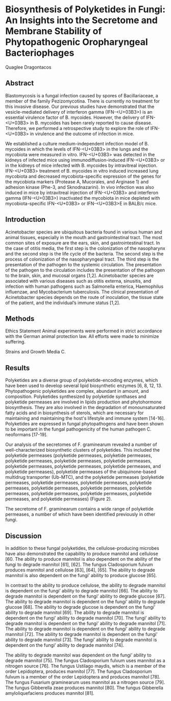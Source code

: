 # Biosynthesis of Polyketides in Fungi: An Insights into the Secretome and Membrane Stability of Phytopathogenic Oropharyngeal Bacteriophages
Quaglee Dragontacos


## Abstract
Blastomycosis is a fungal infection caused by spores of Bacillariaceae, a member of the family Pezizomycotina. There is currently no treatment for this invasive disease. Our previous studies have demonstrated that the vesicle-mediated delivery of interferon gamma (IFN-<U+03B3>) is an essential virulence factor of B. mycoides. However, the delivery of IFN-<U+03B3> in B. mycoides has been rarely reported to cause disease. Therefore, we performed a retrospective study to explore the role of IFN-<U+03B3> in virulence and the outcome of infection in mice.

We established a culture medium-independent infection model of B. mycoides in which the levels of IFN-<U+03B3> in the lungs and the mycobiota were measured in vitro. IFN-<U+03B3> was detected in the kidneys of infected mice using immunodiffusion-induced IFN-<U+03B3> or in the kidneys of mice infected with B. mycoides by intravitreal injection. IFN-<U+03B3> treatment of B. mycoides in vitro induced increased lung mycobiota and decreased mycobiota-specific expression of the genes for the mycobiota markers (Protease A, Mucorales, and Arginase 1) and adhesion kinase (Phe-3, and Sknodnazarini). In vivo infection was also induced in mice by intravitreal injection of IFN-<U+03B3> and interferon gamma (IFN-<U+03B3>) inactivated the mycobiota in mice depleted with mycobiota-specific IFN-<U+03B3> or IFN-<U+03B3>E in BALB/c mice.


## Introduction
Acinetobacter species are ubiquitous bacteria found in various human and animal tissues, especially in the mouth and gastrointestinal tract. The most common sites of exposure are the ears, skin, and gastrointestinal tract. In the case of otitis media, the first step is the colonization of the nasopharynx and the second step is the life cycle of the bacteria. The second step is the process of colonization of the nasopharyngeal tract. The third step is the presentation of the pathogen to the systemic circulation. The presentation of the pathogen to the circulation includes the presentation of the pathogen to the brain, skin, and mucosal organs [1,2]. Acinetobacter species are associated with various diseases such as otitis externa, sinusitis, and infection with human pathogens such as Salmonella enterica, Haemophilus influenzae, and Mycobacterium tuberculosis. The clinical presentation of Acinetobacter species depends on the route of inoculation, the tissue state of the patient, and the individual’s immune status [1,2].


## Methods
Ethics Statement
Animal experiments were performed in strict accordance with the German animal protection law. All efforts were made to minimize suffering.

Strains and Growth Media
C.


## Results
Polyketides are a diverse group of polyketide-encoding enzymes, which have been used to develop several lipid biosynthetic enzymes [6, 8, 12, 13. Phytopathogenic polyketides are complex, abundant in amount, and composition. Polyketides synthesized by polyketide synthases and polyketide permeases are involved in lipids production and phytohormone biosynthesis. They are also involved in the degradation of monounsaturated fatty acids and in biosynthesis of sterols, which are necessary for maintaining and maintaining the host's lifestyle and immune system [14-16]. Polyketides are expressed in fungal phytopathogens and have been shown to be important in the fungal pathogenicity of the human pathogen C. neoformans [17-19].

Our analysis of the secretomes of F. graminearum revealed a number of well-characterized biosynthetic clusters of polyketides. This included the polyketide permeases (polyketide permeases, polyketide permeases, polyketide permeases, polyketide permeases, polyketide permeases, polyketide permeases, polyketide permeases, polyketide permeases, and polyketide permeases), polyketide permeases of the ubiquinone-based multidrug transporter (Ub-MTC), and the polyketide permeases (polyketide permeases, polyketide permeases, polyketide permeases, polyketide permeases, polyketide permeases, polyketide permeases, polyketide permeases, polyketide permeases, polyketide permeases, polyketide permeases, and polyketide permeases) (Figure 2).

The secretome of F. graminearum contains a wide range of polyketide permeases, a number of which have been identified previously in other fungi.


## Discussion
In addition to these fungal polyketides, the cellulose-producing microbes have also demonstrated the capability to produce mannitol and cellulose [60. The ability to produce mannitol is also dependent on the ability of the fungi to degrade mannitol [61], [62]. The fungus Cladosporium fulvum produces mannitol and cellulose [63], [64], [65]. The ability to degrade mannitol is also dependent on the fungi’ ability to produce glucose [65].

In contrast to the ability to produce cellulose, the ability to degrade mannitol is dependent on the fungi’ ability to degrade mannitol [66]. The ability to degrade mannitol is dependent on the fungi’ ability to degrade glucose [67]. The ability to degrade mannitol is dependent on the fungi’ ability to degrade glucose [68]. The ability to degrade glucose is dependent on the fungi’ ability to degrade mannitol [69]. The ability to degrade mannitol is dependent on the fungi’ ability to degrade mannitol [70]. The fungi’ ability to degrade mannitol is dependent on the fungi’ ability to degrade mannitol [71]. The ability to degrade mannitol is dependent on the fungi’ ability to degrade mannitol [72]. The ability to degrade mannitol is dependent on the fungi’ ability to degrade mannitol [73]. The fungi’ ability to degrade mannitol is dependent on the fungi’ ability to degrade mannitol [74].

The ability to degrade mannitol was dependent on the fungi’ ability to degrade mannitol [75]. The fungus Cladosporium fulvum uses mannitol as a nitrogen source [76]. The fungus Ustilago maydis, which is a member of the order Lepidoptera, produces mannitol [77]. The fungus Cladosporium fulvum is a member of the order Lepidoptera and produces mannitol [78]. The fungus Fusarium graminearum uses mannitol as a nitrogen source [79]. The fungus Gibberella zeae produces mannitol [80]. The fungus Gibberella amyloliquefaciens produces mannitol [81].
